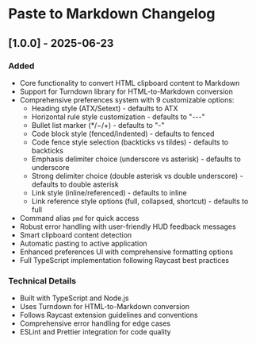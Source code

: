 # Paste to Markdown Changelog

## [1.0.0] - 2025-06-23

### Added

- Core functionality to convert HTML clipboard content to Markdown
- Support for Turndown library for HTML-to-Markdown conversion
- Comprehensive preferences system with 9 customizable options:
  - Heading style (ATX/Setext) - defaults to ATX
  - Horizontal rule style customization - defaults to "---"
  - Bullet list marker (\*/−/+) - defaults to "-"
  - Code block style (fenced/indented) - defaults to fenced
  - Code fence style selection (backticks vs tildes) - defaults to backticks
  - Emphasis delimiter choice (underscore vs asterisk) - defaults to underscore
  - Strong delimiter choice (double asterisk vs double underscore) - defaults to double asterisk
  - Link style (inline/referenced) - defaults to inline
  - Link reference style options (full, collapsed, shortcut) - defaults to full
- Command alias `pmd` for quick access
- Robust error handling with user-friendly HUD feedback messages
- Smart clipboard content detection
- Automatic pasting to active application
- Enhanced preferences UI with comprehensive formatting options
- Full TypeScript implementation following Raycast best practices

### Technical Details

- Built with TypeScript and Node.js
- Uses Turndown for HTML-to-Markdown conversion
- Follows Raycast extension guidelines and conventions
- Comprehensive error handling for edge cases
- ESLint and Prettier integration for code quality
